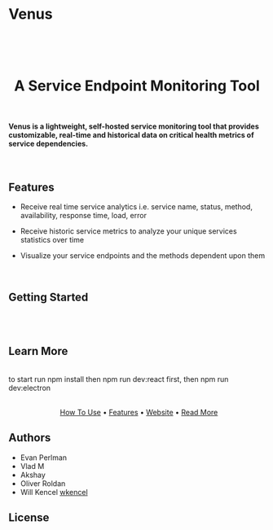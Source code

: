 # Venus

<h1 align="center">
  <br>
  <br>
A Service Endpoint Monitoring Tool
<br>
<br>
</h1>

<h4 align="left">Venus is a lightweight, self-hosted service monitoring tool that provides customizable, real-time and historical data on critical health metrics of service dependencies.
</h4>
<br>

## Features

* Receive real time service analytics i.e. service name, status, method, availability, response time, load, error

* Receive historic service metrics to analyze your unique services statistics over time

* Visualize your service endpoints and the methods dependent upon them

<br>

## Getting Started



<br>
<br>

## Learn More
<br>
to start run npm install then npm run dev:react first, then npm run dev:electron
<br>
<br>
<p align="center">

</p>

<p align="center">
  <a href="#how-to-use">How To Use</a> • <a href="#features">Features</a> • <a href="https://">Website</a> • <a href="#read-more">Read More</a>
</p>

## Authors
* Evan Perlman
* Vlad M
* Akshay 
* Oliver Roldan
* Will Kencel [wkencel](https://github.com/wkencel)

## License